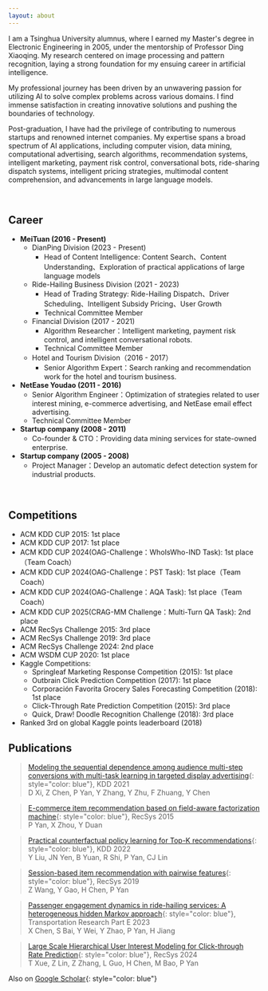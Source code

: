 ```yaml
---
layout: about 
---
```


I am a Tsinghua University alumnus, where I earned my Master's degree in Electronic Engineering in 2005, under the mentorship of Professor Ding Xiaoqing. My research centered on image processing and pattern recognition, laying a strong foundation for my ensuing career in artificial intelligence.

My professional journey has been driven by an unwavering passion for utilizing AI to solve complex problems across various domains. I find immense satisfaction in creating innovative solutions and pushing the boundaries of technology.

Post-graduation, I have had the privilege of contributing to numerous startups and renowned internet companies. My expertise spans a broad spectrum of AI applications, including computer vision, data mining, computational advertising, search algorithms, recommendation systems, intelligent marketing, payment risk control, conversational bots, ride-sharing dispatch systems, intelligent pricing strategies, multimodal content comprehension, and advancements in large language models.

<br/>

## Career
* **MeiTuan (2016 - Present)**
  * DianPing Division (2023 - Present)
    * Head of Content Intelligence: Content Search、Content Understanding、Exploration of practical applications of large language models
  * Ride-Hailing Business Division (2021 - 2023)
    * Head of Trading Strategy: Ride-Hailing Dispatch、Driver Scheduling、Intelligent Subsidy Pricing、User Growth
    * Technical Committee Member
  * Financial Division (2017 - 2021)
    * Algorithm Researcher：Intelligent marketing, payment risk control, and intelligent conversational robots.
    * Technical Committee Member 
  * Hotel and Tourism Division（2016 - 2017）
    * Senior Algorithm Expert：Search ranking and recommendation work for the hotel and tourism business.
* **NetEase Youdao (2011 - 2016)**
  * Senior Algorithm Engineer：Optimization of strategies related to user interest mining, e-commerce advertising, and NetEase email effect advertising.
  * Technical Committee Member
* **Startup company (2008 - 2011)**
  * Co-founder & CTO：Providing data mining services for state-owned enterprise.
* **Startup company (2005 - 2008)**
  * Project Manager：Develop an automatic defect detection system for industrial products.
<br/>

## Competitions
* ACM KDD CUP 2015: 1st place
* ACM KDD CUP 2017: 1st place
* ACM KDD CUP 2024(OAG-Challenge：WhoIsWho-IND Task): 1st place（Team Coach）
* ACM KDD CUP 2024(OAG-Challenge：PST Task): 1st place（Team Coach）
* ACM KDD CUP 2024(OAG-Challenge：AQA Task): 1st place（Team Coach）
* ACM KDD CUP 2025(CRAG-MM Challenge：Multi-Turn QA Task): 2nd place
* ACM RecSys Challenge 2015: 3rd place
* ACM RecSys Challenge 2019: 3rd place
* ACM RecSys Challenge 2024: 2nd place
* ACM WSDM CUP 2020: 1st place
* Kaggle Competitions:
  * Springleaf Marketing Response Competition (2015): 1st place
  * Outbrain Click Prediction Competition (2017): 1st place
  * Corporación Favorita Grocery Sales Forecasting Competition (2018): 1st place
  * Click-Through Rate Prediction Competition (2015): 3rd place
  * Quick, Draw! Doodle Recognition Challenge (2018): 3rd place
* Ranked 3rd on global Kaggle points leaderboard (2018)


## Publications
> [Modeling the sequential dependence among audience multi-step conversions with multi-task learning in targeted display advertising](https://scholar.google.com/citations?view_op=view_citation&hl=en&user=D5qtWJkAAAAJ&citation_for_view=D5qtWJkAAAAJ:2osOgNQ5qMEC){: style="color: blue"}, KDD 2021<br>
> D Xi, Z Chen, P Yan, Y Zhang, Y Zhu, F Zhuang, Y Chen

> [E-commerce item recommendation based on field-aware factorization machine](https://scholar.google.com/citations?view_op=view_citation&hl=en&user=D5qtWJkAAAAJ&citation_for_view=D5qtWJkAAAAJ:qjMakFHDy7sC){: style="color: blue"}, RecSys 2015<br>
> P Yan, X Zhou, Y Duan

> [Practical counterfactual policy learning for Top-K recommendations](https://scholar.google.com/citations?view_op=view_citation&hl=en&user=D5qtWJkAAAAJ&citation_for_view=D5qtWJkAAAAJ:d1gkVwhDpl0C){: style="color: blue"}, KDD 2022<br>
> Y Liu, JN Yen, B Yuan, R Shi, P Yan, CJ Lin

> [Session-based item recommendation with pairwise features](https://scholar.google.com/citations?view_op=view_citation&hl=en&user=D5qtWJkAAAAJ&citation_for_view=D5qtWJkAAAAJ:u5HHmVD_uO8C){: style="color: blue"}, RecSys 2019<br>
> Z Wang, Y Gao, H Chen, P Yan

> [Passenger engagement dynamics in ride-hailing services: A heterogeneous hidden Markov approach](https://www.sciencedirect.com/science/article/pii/S1366554523000054){: style="color: blue"}, Transportation Research Part E 2023<br>
> X Chen, S Bai, Y Wei, Y Zhao, P Yan, H Jiang

> [Large Scale Hierarchical User Interest Modeling for Click-through Rate Prediction](https://scholar.google.com/citations?view_op=view_citation&hl=en&user=D5qtWJkAAAAJ&citation_for_view=D5qtWJkAAAAJ:YsMSGLbcyi4C){: style="color: blue"}, RecSys 2024<br>
> T Xue, Z Lin, Z Zhang, L Guo, H Chen, M Bao, P Yan

Also on [Google Scholar](https://scholar.google.com/citations?hl=en&user=D5qtWJkAAAAJ){: style="color: blue"}
